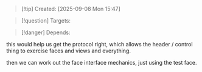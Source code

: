
>[!tip] Created: [2025-09-08 Mon 15:47]

>[!question] Targets: 

>[!danger] Depends: 

this would help us get the protocol right, which allows the header / control thing to exercise faces and views and everything.

then we can work out the face interface mechanics, just using the test face.